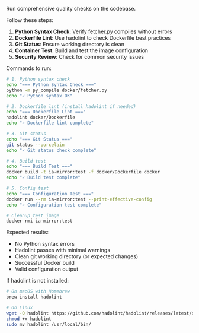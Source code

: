Run comprehensive quality checks on the codebase.

Follow these steps:

1. **Python Syntax Check**: Verify fetcher.py compiles without errors
2. **Dockerfile Lint**: Use hadolint to check Dockerfile best practices  
3. **Git Status**: Ensure working directory is clean
4. **Container Test**: Build and test the image configuration
5. **Security Review**: Check for common security issues

Commands to run:

```bash
# 1. Python syntax check
echo "=== Python Syntax Check ==="
python -m py_compile docker/fetcher.py
echo "✓ Python syntax OK"

# 2. Dockerfile lint (install hadolint if needed)
echo "=== Dockerfile Lint ==="
hadolint docker/Dockerfile
echo "✓ Dockerfile lint complete"

# 3. Git status
echo "=== Git Status ==="
git status --porcelain
echo "✓ Git status check complete"

# 4. Build test
echo "=== Build Test ==="
docker build -t ia-mirror:test -f docker/Dockerfile docker
echo "✓ Build test complete"

# 5. Config test
echo "=== Configuration Test ==="
docker run --rm ia-mirror:test --print-effective-config
echo "✓ Configuration test complete"

# Cleanup test image
docker rmi ia-mirror:test
```

Expected results:
- No Python syntax errors
- Hadolint passes with minimal warnings
- Clean git working directory (or expected changes)
- Successful Docker build
- Valid configuration output

If hadolint is not installed:
```bash
# On macOS with Homebrew
brew install hadolint

# On Linux
wget -O hadolint https://github.com/hadolint/hadolint/releases/latest/download/hadolint-Linux-x86_64
chmod +x hadolint
sudo mv hadolint /usr/local/bin/
```
